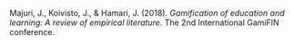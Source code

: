 Majuri, J., Koivisto, J., & Hamari, J. (2018). _Gamification of education and learning: A review of empirical literature_. The 2nd International GamiFIN conference.